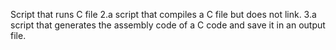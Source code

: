  Script that runs C file 
2.a script that compiles a C file but does not link.
3.a script that generates the assembly code of a C code and save it in an output file.
